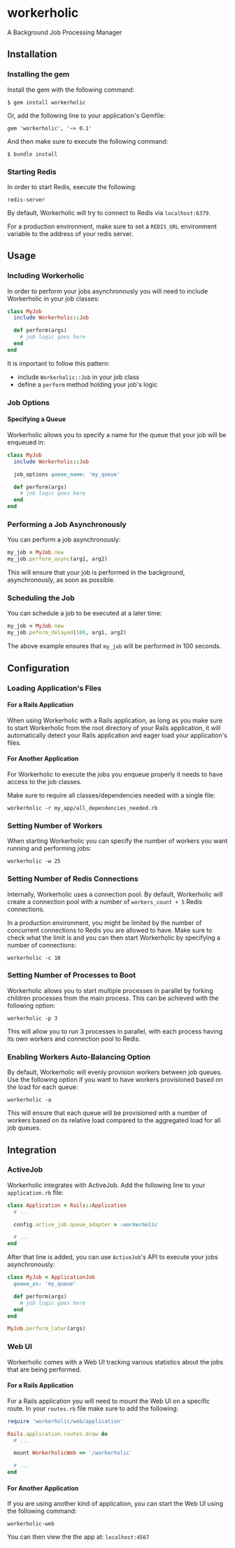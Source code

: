 # workerholic
A Background Job Processing Manager

## Installation
### Installing the gem
Install the gem with the following command:

    $ gem install workerholic

Or, add the following line to your application's Gemfile:

    gem 'workerholic', '~> 0.1'

And then make sure to execute the following command:

    $ bundle install

### Starting Redis
In order to start Redis, execute the following:

    redis-server

By default, Workerholic will try to connect to Redis via `localhost:6379`.

For a production environment, make sure to set a `REDIS_URL` environment variable to the address of your redis server.

## Usage
### Including Workerholic

In order to perform your jobs asynchronously you will need to include Workerholic in your job classes:

```ruby
class MyJob
  include Workerholic::Job

  def perform(args)
    # job logic goes here
  end
end
```

It is important to follow this pattern:
- include `Workerholic::Job` in your job class
- define a `perform` method holding your job's logic

### Job Options
#### Specifying a Queue

Workerholic allows you to specify a name for the queue that your job will be enqueued in:

```ruby
class MyJob
  include Workerholic::Job

  job_options queue_name: 'my_queue'

  def perform(args)
    # job logic goes here
  end
end
```

### Performing a Job Asynchronously

You can perform a job asynchronously:

```ruby
my_job = MyJob.new
my_job.perform_async(arg1, arg2)
```

This will ensure that your job is performed in the background, asynchronously, as soon as possible.

### Scheduling the Job

You can schedule a job to be executed at a later time:

```ruby
my_job = MyJob.new
my_job.peform_delayed(100, arg1, arg2)
```

The above example ensures that `my_job` will be performed in 100 seconds.

## Configuration
### Loading Application's Files
#### For a Rails Application

When using Workerholic with a Rails application, as long as you make sure to start Workerholic from the root directory of your Rails application, it will automatically detect your Rails application and eager load your application's files.

#### For Another Application

For Workerholic to execute the jobs you enqueue properly it needs to have access to the job classes.

Make sure to require all classes/dependencies needed with a single file:

    workerholic -r my_app/all_dependencies_needed.rb

### Setting Number of Workers

When starting Workerholic you can specify the number of workers you want running and performing jobs:

    workerholic -w 25

### Setting Number of Redis Connections

Internally, Workerholic uses a connection pool. By default, Workerholic will create a connection pool with a number of `workers_count + 5` Redis connections.

In a production environment, you might be limited by the number of concurrent connections to Redis you are allowed to have. Make sure to check what the limit is and you can then start Workerholic by specifying a number of connections:

    workerholic -c 10

### Setting Number of Processes to Boot

Workerholic allows you to start multiple processes in parallel by forking children processes from the main process. This can be achieved with the following option:

    workerholic -p 3

This will allow you to run 3 processes in parallel, with each process having its own workers and connection pool to Redis.

### Enabling Workers Auto-Balancing Option

By default, Workerholic will evenly provision workers between job queues.
Use the following option if you want to have workers provisioned based on the load for each queue:

    workerholic -a

This will ensure that each queue will be provisioned with a number of workers based on its relative load compared to the aggregated load for all job queues.

## Integration
### ActiveJob

Workerholic integrates with ActiveJob. Add the following line to your `application.rb` file:

```ruby
class Application < Rails::Application
  # ...

  config.active_job.queue_adapter = :workerholic

  # ...
end
```

After that line is added, you can use `ActiveJob`'s API to execute your jobs asynchronously:

```ruby
class MyJob < ApplicationJob
  queue_as: 'my_queue'

  def perform(args)
    # job logic goes here
  end
end

MyJob.perform_later(args)
```

### Web UI

Workerholic comes with a Web UI tracking various statistics about the jobs that are being performed.

#### For a Rails Application

For a Rails application you will need to mount the Web UI on a specific route. In your `routes.rb` file make sure to add the following:

```ruby
require 'workerholic/web/application'

Rails.application.routes.draw do
  # ...

  mount WorkerholicWeb => '/workerholic'

  # ...
end
```

#### For Another Application

If you are using another kind of application, you can start the Web UI using the following command:

    workerholic-web

You can then view the the app at: `localhost:4567`
